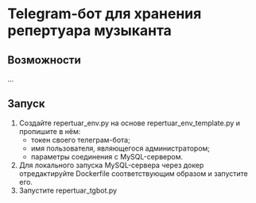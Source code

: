 # Telegram-бот для хранения репертуара музыканта

## Возможности
...

## Запуск
1. Создайте repertuar_env.py на основе repertuar_env_template.py и пропишите в нём:
   - токен своего телеграм-бота;
   - имя пользователя, являющегося администратором;
   - параметры соединения с MySQL-сервером.
2. Для локального запуска MySQL-сервера через докер отредактируйте Dockerfile 
соответствующим образом и запустите его.
3. Запустите repertuar_tgbot.py



